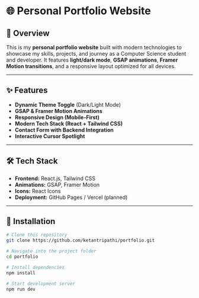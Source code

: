 # 🌐 Personal Portfolio Website


## 📌 Overview
This is my **personal portfolio website** built with modern technologies to showcase my skills, projects, and journey as a Computer Science student and developer. It features **light/dark mode**, **GSAP animations**, **Framer Motion transitions**, and a responsive layout optimized for all devices.

---

## ✨ Features
- **Dynamic Theme Toggle** (Dark/Light Mode)
- **GSAP & Framer Motion Animations**
- **Responsive Design (Mobile-First)**
- **Modern Tech Stack (React + Tailwind CSS)**
- **Contact Form with Backend Integration**
- **Interactive Cursor Spotlight**

---

## 🛠 Tech Stack
- **Frontend:** React.js, Tailwind CSS
- **Animations:** GSAP, Framer Motion
- **Icons:** React Icons
- **Deployment:** GitHub Pages / Vercel (planned)

---

## 🚀 Installation

```bash
# Clone this repository
git clone https://github.com/ketantripathi/portfolio.git

# Navigate into the project folder
cd portfolio

# Install dependencies
npm install

# Start development server
npm run dev
